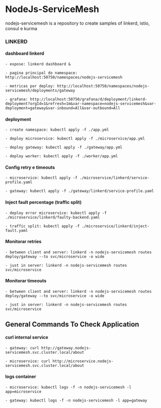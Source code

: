 # NodeJs-ServiceMesh

nodejs-servicemesh is a repository to create samples of linkerd, istio, consul e kurma

### LINKERD

#### dashboard linkerd
```
- expose: linkerd dashboard &
```
```
- pagina principal do namespace: http://localhost:50750/namespaces/nodejs-servicemesh
```
```
- metricas por deploy: http://localhost:50750/namespaces/nodejs-servicemesh/deployments/gateway
```
```
- grafana: http://localhost:50750/grafana/d/deployment/linkerd-deployment?orgId=1&refresh=1m&var-namespace=nodejs-servicemesh&var-deployment=gateway&var-inbound=All&var-outbound=All
```


#### deployment
```
- create namespace: kubectl apply -f ./app.yml
```
```
- deploy microservice: kubectl apply -f ./microservice/app.yml
```
```
- deploy gateway: kubectl apply -f ./gateway/app.yml 
```
```
- deploy worker: kubectl apply -f ./worker/app.yml
```

#### Config retry e timeouts
```
- microservice: kubectl apply -f ./microservice/linkerd/service-profile.yaml
```
```
- gateway: kubectl apply -f ./gateway/linkerd/service-profile.yaml
```


#### Inject fault percentage (traffic split)
```
- deploy error microservice: kubectl apply -f ./microservice/linkerd/faulty-backend.yaml
```
```
- traffic split: kubectl apply -f ./microservice/linkerd/inject-fault.yaml
```

#### Monitorar retries 
```
- between client and server: linkerd -n nodejs-servicemesh routes deploy/gateway --to svc/microservice -o wide
```
```
- just in server: linkerd -n nodejs-servicemesh routes svc/microservice
```

#### Monitorar timeouts 
```
- between client and server: linkerd -n nodejs-servicemesh routes deploy/gateway --to svc/microservice -o wide
```
```
- just in server: linkerd -n nodejs-servicemesh routes svc/microservice
```

## General Commands To Check Application

#### curl internal service

```
- gateway: curl http://gateway.nodejs-servicemesh.svc.cluster.local/about
```
```
- microservice: curl http://microservice.nodejs-servicemesh.svc.cluster.local/about
```

#### logs container
```
- microservice: kubectl logs -f -n nodejs-servicemesh -l app=microservice
```
```
- gateway: kubectl logs -f -n nodejs-servicemesh -l app=gateway
```
